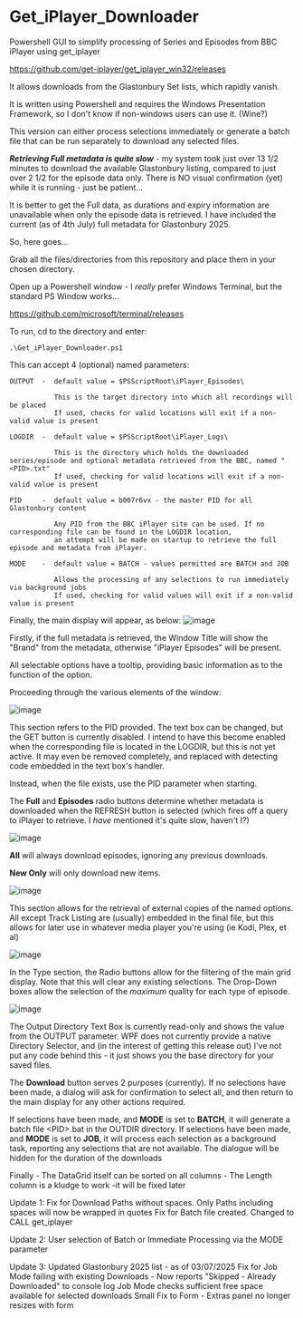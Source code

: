 # Get_iPlayer_Downloader

Powershell GUI to simplify processing of Series and Episodes from BBC iPlayer using get_iplayer

https://github.com/get-iplayer/get_iplayer_win32/releases

It allows downloads from the Glastonbury Set lists, which rapidly vanish.

It is written using Powershell and requires the Windows Presentation Framework, so I don't know if non-windows users can use it. (Wine?)

This version can either process selections immediately or generate a batch file that can be run separately to download any selected files. 

***Retrieving Full metadata is quite slow*** - my system took just over 13 1/2 minutes to download the available Glastonbury listing, compared to just over 2 1/2 for the episode data only.
There is NO visual confirmation (yet) while it is running - just be patient...

It is better to get the Full data, as durations and expiry information are unavailable when only the episode data is retrieved. I have included the current (as of 4th July) full metadata for Glastonbury 2025.

So, here goes...

Grab all the files/directories from this repository and place them in your chosen directory.

Open up a Powershell window - I _really_ prefer Windows Terminal, but the standard PS Window works...

https://github.com/microsoft/terminal/releases

To run, cd to the directory and enter:

    .\Get_iPlayer_Downloader.ps1

This can accept 4 (optional) named parameters:

    OUTPUT  -  default value = $PSScriptRoot\iPlayer_Episodes\
    
               This is the target directory into which all recordings will be placed
               If used, checks for valid locations will exit if a non-valid value is present

    LOGDIR  -  default value = $PSScriptRoot\iPlayer_Logs\
    
               This is the directory which holds the downloaded series/episode and optional metadata retrieved from the BBC, named "<PID>.txt"
               If used, checking for valid locations will exit if a non-valid value is present

    PID     -  default value = b007r6vx - the master PID for all Glastonbury content
    
               Any PID from the BBC iPlayer site can be used. If no corresponding file can be found in the LOGDIR location, 
               an attempt will be made on startup to retrieve the full episode and metadata from iPlayer.

    MODE    -  default value = BATCH - values permitted are BATCH and JOB
    
               Allows the processing of any selections to run immediately via background jobs
               If used, checking for valid values will exit if a non-valid value is present


Finally, the main display will appear, as below:
![image](https://github.com/WookieeNo1/Get_iPlayer_Downloader/assets/83819273/3d3de610-4da3-4663-ad08-8718adea2d7d)

Firstly, if the full metadata is retrieved, the Window Title will show the "Brand" from the metadata, otherwise "iPlayer Episodes" will be present.

All selectable options have a tooltip, providing basic information as to the function of the option.

Proceeding through the various elements of the window:

![image](https://github.com/WookieeNo1/Get_iPlayer_Downloader/assets/83819273/ef730b85-fc3b-480f-b578-10e4ca572367)

This section refers to the PID provided. The text box can be changed, but the GET button is currently disabled. I intend to have this become enabled when the corresponding file is located in the LOGDIR, but this is not yet active. It may even be removed completely, and replaced with detecting code embedded in the text box's handler.

Instead, when the file exists, use the PID parameter when starting.

The **Full** and **Episodes** radio buttons determine whether metadata is downloaded when the REFRESH button is selected (which fires off a query to iPlayer to retrieve. I _have_ mentioned it's quite slow, haven't I?)

![image](https://github.com/WookieeNo1/Get_iPlayer_Downloader/assets/83819273/f7fff79a-f0f8-4f97-8638-d5e87de55acb)

**All** will always download episodes, ignoring any previous downloads.

**New Only** will only download new items.

![image](https://github.com/WookieeNo1/Get_iPlayer_Downloader/assets/83819273/162bbb29-4b46-4ec2-8120-965c98f95c0b)

This section allows for the retrieval of external copies of the named options. All except Track Listing are (usually) embedded in the final file, but this allows for later use in whatever media player you're using (ie Kodi, Plex, et al)

![image](https://github.com/WookieeNo1/Get_iPlayer_Downloader/assets/83819273/6e96a1a1-c68b-416c-807d-ee058e0c63f7)

In the Type section, the Radio buttons allow for the filtering of the main grid display. Note that this will clear any existing selections.
The Drop-Down boxes allow the selection of the *maximum* quality for each type of episode.

![image](https://github.com/WookieeNo1/Get_iPlayer_Downloader/assets/83819273/18cb7bdd-b951-44f2-a660-f25320b73348)

The Output Directory Text Box is currently read-only and shows the value from the OUTPUT parameter.  WPF does not currently provide a native Directory Selector, and (in the interest of getting this release out) I've not put any code behind this - it just shows you the base directory for your saved files.

The **Download** button serves 2 purposes (currently).  If no selections have been made, a dialog will ask for confirmation to select all, and then return to the main display for any other actions required. 

If selections have been made, and **MODE** is set to **BATCH**, it will generate a batch file \<PID\>.bat in the OUTDIR directory.
If selections have been made, and **MODE** is set to **JOB**, it will process each selection as a background task, reporting any selections that are not available. The dialogue will be hidden for the duration of the downloads

Finally - The DataGrid itself can be sorted on all columns - The Length column is a kludge to work -it will be fixed later

Update 1:
Fix for Download Paths without spaces. Only Paths including spaces will now be wrapped in quotes
Fix for Batch file created. Changed to CALL get_iplayer

Update 2:
User selection of Batch or Immediate Processing via the MODE parameter

Update 3:
Updated Glastonbury 2025 list - as of 03/07/2025
Fix for Job Mode failing with existing Downloads - Now reports "Skipped - Already Downloaded" to console log
Job Mode checks sufficient free space available for selected downloads
Small Fix to Form - Extras panel no longer resizes with form